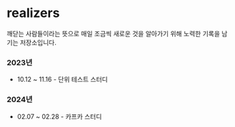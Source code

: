 # realizers

깨닫는 사람들이라는 뜻으로 매일 조금씩 새로운 것을 알아가기 위해 노력한 기록을 남기는 저장소입니다.

### 2023년

* 10.12 ~ 11.16 - 단위 테스트 스터디

### 2024년

* 02.07 ~ 02.28 - 카프카 스터디
